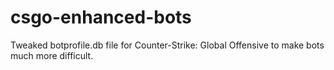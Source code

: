 # csgo-enhanced-bots
Tweaked botprofile.db file for Counter-Strike: Global Offensive to make bots much more difficult.
